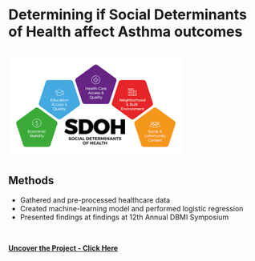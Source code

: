# Determining if Social Determinants of Health affect Asthma outcomes
<br>

<img src = "https://raw.githubusercontent.com/EmilyGorial1/EmilyGorial1/main/sdoh2.png" height="200">

<br>

## Methods

* Gathered and pre-processed healthcare data
* Created machine-learning model and performed logistic regression
* Presented findings at findings at 12th Annual DBMI Symposium
<br>

**[<i class="fa-solid fa-up-right-from-square"></i> Uncover the Project - Click Here](https://docs.google.com/presentation/d/1DMEeFhmxS0_oHw3Q2gv46p_Mo-iVYeDCTIbNAd9iCqk/edit#slide=id.p)**
